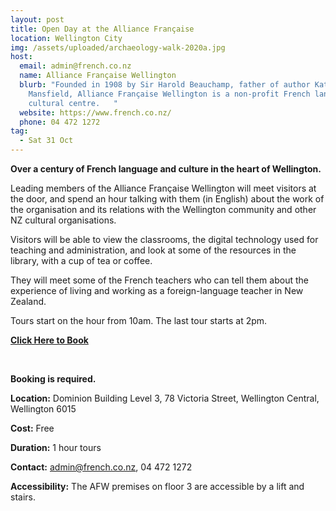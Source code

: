 ```yaml
---
layout: post
title: Open Day at the Alliance Française
location: Wellington City
img: /assets/uploaded/archaeology-walk-2020a.jpg
host:
  email: admin@french.co.nz
  name: Alliance Française Wellington
  blurb: "Founded in 1908 by Sir Harold Beauchamp, father of author Katherine
    Mansfield, Alliance Française Wellington is a non-profit French language and
    cultural centre.   "
  website: https://www.french.co.nz/
  phone: 04 472 1272
tag:
  - Sat 31 Oct
---
```

**Over a century of French language and culture in the heart of Wellington.**

Leading members of the Alliance Française Wellington will meet visitors at the door, and spend an hour talking with them (in English) about the work of the organisation and its relations with the Wellington community and other NZ cultural organisations. 

Visitors will be able to view the classrooms, the digital technology used for teaching and administration, and look at some of the resources in the library, with a cup of tea or coffee. 

They will meet some of the French teachers who can tell them about the experience of living and working as a foreign-language teacher in New Zealand.

Tours start on the hour from 10am. The last tour starts at 2pm. 

**[Click Here to Book](https://heritage-week-af.eventbrite.co.nz)**

<br>

**Booking is required.**

**Location:** Dominion Building Level 3, 78 Victoria Street, Wellington Central, Wellington 6015

**Cost:** Free

**Duration:** 1 hour tours

**Contact:** admin@french.co.nz, 04 472 1272

**Accessibility:** The AFW premises on floor 3 are accessible by a lift and stairs.